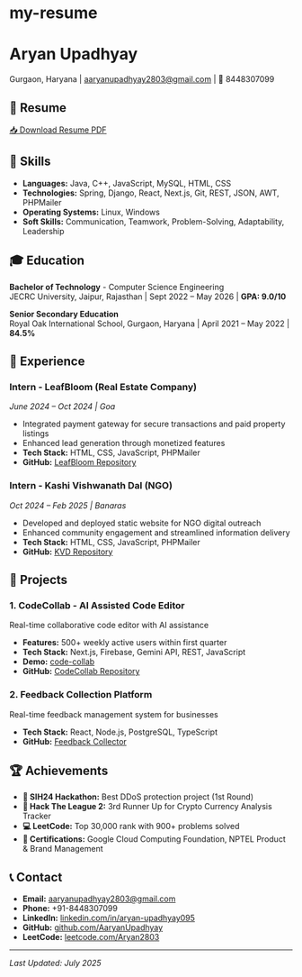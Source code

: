 # my-resume
# Aryan Upadhyay

 Gurgaon, Haryana | [aaryanupadhyay2803@gmail.com](mailto:aaryanupadhyay2803@gmail.com) | 📱 8448307099

## 📄 Resume
[📥 Download Resume PDF](./Aryan_Resume.pdf)

## 💼 Skills
- **Languages:** Java, C++, JavaScript, MySQL, HTML, CSS
- **Technologies:** Spring, Django, React, Next.js, Git, REST, JSON, AWT, PHPMailer
- **Operating Systems:** Linux, Windows
- **Soft Skills:** Communication, Teamwork, Problem-Solving, Adaptability, Leadership

## 🎓 Education
**Bachelor of Technology** - Computer Science Engineering  
JECRC University, Jaipur, Rajasthan | Sept 2022 – May 2026 | **GPA: 9.0/10**

**Senior Secondary Education**  
Royal Oak International School, Gurgaon, Haryana | April 2021 – May 2022 | **84.5%**

## 💼 Experience

### Intern - LeafBloom (Real Estate Company)
*June 2024 – Oct 2024 | Goa*
- Integrated payment gateway for secure transactions and paid property listings
- Enhanced lead generation through monetized features
- **Tech Stack:** HTML, CSS, JavaScript, PHPMailer
- **GitHub:** [LeafBloom Repository](https://github.com/AaryanUpadhyay/LeafBloom)

### Intern - Kashi Vishwanath Dal (NGO)
*Oct 2024 – Feb 2025 | Banaras*
- Developed and deployed static website for NGO digital outreach
- Enhanced community engagement and streamlined information delivery
- **Tech Stack:** HTML, CSS, JavaScript, PHPMailer
- **GitHub:** [KVD Repository](https://github.com/AaryanUpadhyay/KVD)

## 🚀 Projects

### 1. CodeCollab - AI Assisted Code Editor
Real-time collaborative code editor with AI assistance
- **Features:** 500+ weekly active users within first quarter
- **Tech Stack:** Next.js, Firebase, Gemini API, REST, JavaScript
- **Demo:** [code-collab](https://code-collab.vercel.app)
- **GitHub:** [CodeCollab Repository](https://github.com/AaryanUpadhyay/CodeCollab)

### 2. Feedback Collection Platform
Real-time feedback management system for businesses
- **Tech Stack:** React, Node.js, PostgreSQL, TypeScript
- **GitHub:** [Feedback Collector](https://github.com/AaryanUpadhyay/Feedback-collector)

## 🏆 Achievements
- **🥇 SIH24 Hackathon:** Best DDoS protection project (1st Round)
- **🥉 Hack The League 2:** 3rd Runner Up for Crypto Currency Analysis Tracker
- **💻 LeetCode:** Top 30,000 rank with 900+ problems solved
- **📜 Certifications:** Google Cloud Computing Foundation, NPTEL Product & Brand Management

## 📞 Contact
- **Email:** aaryanupadhyay2803@gmail.com
- **Phone:** +91-8448307099
- **LinkedIn:** [linkedin.com/in/aryan-upadhyay095](https://linkedin.com/in/aryan-upadhyay095)
- **GitHub:** [github.com/AaryanUpadhyay](https://github.com/AaryanUpadhyay)
- **LeetCode:** [leetcode.com/Aryan2803](https://leetcode.com/Aryan2803)

---
*Last Updated: July 2025*
